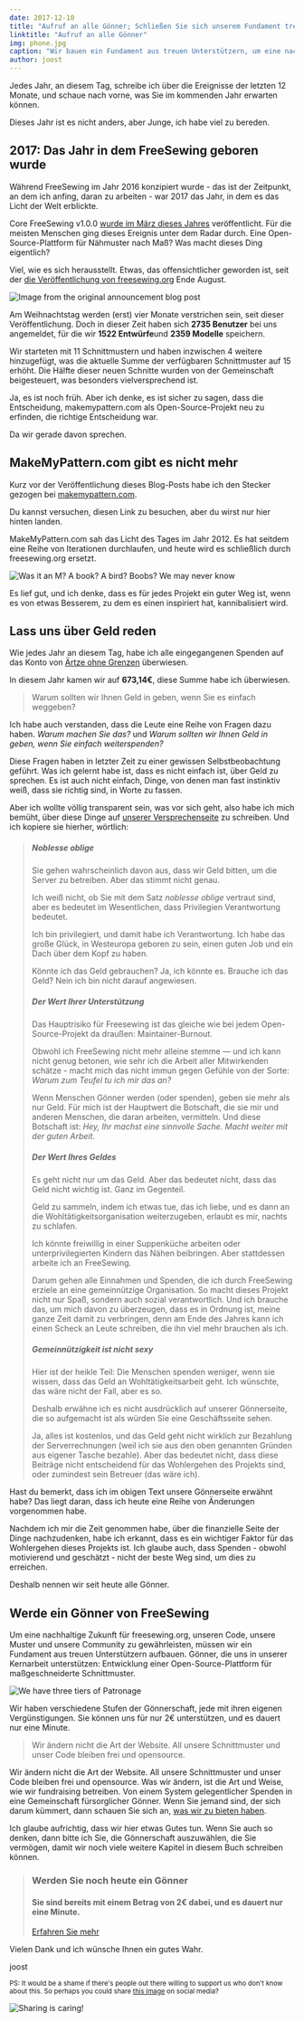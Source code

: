 ```yaml
---
date: 2017-12-10
title: "Aufruf an alle Gönner; Schließen Sie sich unserem Fundament treuer Unterstützer an."
linktitle: "Aufruf an alle Gönner"
img: phone.jpg
caption: "Wir bauen ein Fundament aus treuen Unterstützern, um eine nachhaltige Zukunft für freesewing.org, unseren Code, unsere Schnittmuster und unsere Community zu sichern."
author: joost
---
```


Jedes Jahr, an diesem Tag, schreibe ich über die Ereignisse der letzten 12 Monate, und schaue nach vorne, was Sie im kommenden Jahr erwarten können.

Dieses Jahr ist es nicht anders, aber Junge, ich habe viel zu bereden.

## 2017: Das Jahr in dem FreeSewing geboren wurde

Während FreeSewing im Jahr 2016 konzipiert wurde - das ist der Zeitpunkt, an dem ich anfing, daran zu arbeiten - war 2017 das Jahr, in dem es das Licht der Welt erblickte.

Core FreeSewing v1.0.0 [wurde im März dieses Jahres](/blog/announcing-freesewing/) veröffentlicht. Für die meisten Menschen ging dieses Ereignis unter dem Radar durch. Eine Open-Source-Plattform für Nähmuster nach Maß? Was macht dieses Ding eigentlich?

Viel, wie es sich herausstellt. Etwas, das offensichtlicher geworden ist, seit der [die Veröffentlichung von freesewing.org](/blog/open-for-business/) Ende August.

![Image from the original announcement blog post](open.jpg)

Am Weihnachtstag werden (erst) vier Monate verstrichen sein, seit dieser Veröffentlichung. Doch in dieser Zeit haben sich **2735 Benutzer** bei uns angemeldet, für die wir **1522 Entwürfe**und **2359 Modelle** speichern.

Wir starteten mit 11 Schnittmustern und haben inzwischen 4 weitere hinzugefügt, was die aktuelle Summe der verfügbaren Schnittmuster auf 15 erhöht. Die Hälfte dieser neuen Schnitte wurden von der Gemeinschaft beigesteuert, was besonders vielversprechend ist.

Ja, es ist noch früh. Aber ich denke, es ist sicher zu sagen, dass die Entscheidung, makemypattern.com als Open-Source-Projekt neu zu erfinden, die richtige Entscheidung war.

Da wir gerade davon sprechen.

## MakeMyPattern.com gibt es nicht mehr
Kurz vor der Veröffentlichung dieses Blog-Posts habe ich den Stecker gezogen bei [makemypattern.com](https://makemypattern.com/).

Du kannst versuchen, diesen Link zu besuchen, aber du wirst nur hier hinten landen.

MakeMyPattern.com sah das Licht des Tages im Jahr 2012. Es hat seitdem eine Reihe von Iterationen durchlaufen, und heute wird es schließlich durch freesewing.org ersetzt.

![Was it an M? A book? A bird? Boobs? We may never know](mmp.png)

Es lief gut, und ich denke, dass es für jedes Projekt ein guter Weg ist, wenn es von etwas Besserem, zu dem es einen inspiriert hat, kannibalisiert wird.

## Lass uns über Geld reden
Wie jedes Jahr an diesem Tag, habe ich alle eingegangenen Spenden auf das Konto von [Ärtze ohne Grenzen](http://www.msf.org/) überwiesen.

In diesem Jahr kamen wir auf **673,14€**, diese Summe habe ich überwiesen.

> Warum sollten wir Ihnen Geld in geben, wenn Sie es einfach weggeben?

Ich habe auch verstanden, dass die Leute eine Reihe von Fragen dazu haben. *Warum machen Sie das?* und *Warum sollten wir Ihnen Geld in geben, wenn Sie einfach weiterspenden?*

Diese Fragen haben in letzter Zeit zu einer gewissen Selbstbeobachtung geführt. Was ich gelernt habe ist, dass es nicht einfach ist, über Geld zu sprechen. Es ist auch nicht einfach, Dinge, von denen man fast instinktiv weiß, dass sie richtig sind, in Worte zu fassen.

Aber ich wollte völlig transparent sein, was vor sich geht, also habe ich mich bemüht, über diese Dinge auf [unserer Versprechenseite](/about/pledge) zu schreiben. Und ich kopiere sie hierher, wörtlich:

> ##### Noblesse oblige
> 
> Sie gehen wahrscheinlich davon aus, dass wir Geld bitten, um die Server zu betreiben. Aber das stimmt nicht genau.
> 
> Ich weiß nicht, ob Sie mit dem Satz *noblesse oblige* vertraut sind, aber es bedeutet im Wesentlichen, dass Privilegien Verantwortung bedeutet.
> 
> Ich bin privilegiert, und damit habe ich Verantwortung. Ich habe das große Glück, in Westeuropa geboren zu sein, einen guten Job und ein Dach über dem Kopf zu haben.
> 
> Könnte ich das Geld gebrauchen? Ja, ich könnte es. Brauche ich das Geld? Nein ich bin nicht darauf angewiesen.
> 
> ##### Der Wert Ihrer Unterstützung
> 
> Das Hauptrisiko für Freesewing ist das gleiche wie bei jedem Open-Source-Projekt da draußen: Maintainer-Burnout.
> 
> Obwohl ich FreeSewing nicht mehr alleine stemme — und ich kann nicht genug betonen, wie sehr ich die Arbeit aller Mitwirkenden schätze - macht mich das nicht immun gegen Gefühle von der Sorte: *Warum zum Teufel tu ich mir das an?*
> 
> Wenn Menschen Gönner werden (oder spenden), geben sie mehr als nur Geld. Für mich ist der Hauptwert die Botschaft, die sie mir und anderen Menschen, die daran arbeiten, vermitteln. Und diese Botschaft ist: *Hey, Ihr machst eine sinnvolle Sache. Macht weiter mit der guten Arbeit*.
> 
> ##### Der Wert Ihres Geldes
> 
> Es geht nicht nur um das Geld. Aber das bedeutet nicht, dass das Geld nicht wichtig ist. Ganz im Gegenteil.
> 
> Geld zu sammeln, indem ich etwas tue, das ich liebe, und es dann an die Wohltätigkeitsorganisation weiterzugeben, erlaubt es mir, nachts zu schlafen.
> 
> Ich könnte freiwillig in einer Suppenküche arbeiten oder unterprivilegierten Kindern das Nähen beibringen. Aber stattdessen arbeite ich an FreeSewing.
> 
> Darum gehen alle Einnahmen und Spenden, die ich durch FreeSewing erziele an eine gemeinnützige Organisation. So macht dieses Projekt nicht nur Spaß, sondern auch sozial verantwortlich. Und ich brauche das, um mich davon zu überzeugen, dass es in Ordnung ist, meine ganze Zeit damit zu verbringen, denn am Ende des Jahres kann ich einen Scheck an Leute schreiben, die ihn viel mehr brauchen als ich.
> 
> ##### Gemeinnützigkeit ist nicht sexy
> 
> Hier ist der heikle Teil: Die Menschen spenden weniger, wenn sie wissen, dass das Geld an Wohltätigkeitsarbeit geht. Ich wünschte, das wäre nicht der Fall, aber es so.
> 
> Deshalb erwähne ich es nicht ausdrücklich auf unserer Gönnerseite, die so aufgemacht ist als würden Sie eine Geschäftsseite sehen.
> 
> Ja, alles ist kostenlos, und das Geld geht nicht wirklich zur Bezahlung der Serverrechnungen (weil ich sie aus den oben genannten Gründen aus eigener Tasche bezahle). Aber das bedeutet nicht, dass diese Beiträge nicht entscheidend für das Wohlergehen des Projekts sind, oder zumindest sein Betreuer (das wäre ich).

Hast du bemerkt, dass ich im obigen Text unsere Gönnerseite erwähnt habe? Das liegt daran, dass ich heute eine Reihe von Änderungen vorgenommen habe.

Nachdem ich mir die Zeit genommen habe, über die finanzielle Seite der Dinge nachzudenken, habe ich erkannt, dass es ein wichtiger Faktor für das Wohlergehen dieses Projekts ist. Ich glaube auch, dass Spenden - obwohl motivierend und geschätzt - nicht der beste Weg sind, um dies zu erreichen.

Deshalb nennen wir seit heute alle Gönner.

## Werde ein Gönner von FreeSewing

Um eine nachhaltige Zukunft für freesewing.org, unseren Code, unsere Muster und unsere Community zu gewährleisten, müssen wir ein Fundament aus treuen Unterstützern aufbauen. Gönner, die uns in unserer Kernarbeit unterstützen: Entwicklung einer Open-Source-Plattform für maßgeschneiderte Schnittmuster.

![We have three tiers of Patronage](patron-medals.jpg)

Wir haben verschiedene Stufen der Gönnerschaft, jede mit ihren eigenen Vergünstigungen. Sie können uns für nur 2€ unterstützen, und es dauert nur eine Minute.

> Wir ändern nicht die Art der Website. All unsere Schnittmuster und unser Code bleiben frei und opensource.

Wir ändern nicht die Art der Website. All unsere Schnittmuster und unser Code bleiben frei und opensource. Was wir ändern, ist die Art und Weise, wie wir fundraising betreiben. Von einem System gelegentlicher Spenden in eine Gemeinschaft fürsorglicher Gönner. Wenn Sie jemand sind, der sich darum kümmert, dann schauen Sie sich an, [was wir zu bieten haben](/patrons/join).

Ich glaube aufrichtig, dass wir hier etwas Gutes tun. Wenn Sie auch so denken, dann bitte ich Sie, die Gönnerschaft auszuwählen, die Sie vermögen, damit wir noch viele weitere Kapitel in diesem Buch schreiben können.

> ### Werden Sie noch heute ein Gönner
> 
> #### Sie sind bereits mit einem Betrag von 2€ dabei, und es dauert nur eine Minute.
> 
> [Erfahren Sie mehr](/patrons/join)

Vielen Dank und ich wünsche Ihnen ein gutes Wahr.

joost

<small>PS: It would be a shame if there's people out there willing to support us who don't know about this. 
So perhaps you could share [this image](patrons-ig.png) on social media? <i class="fa fa-arrow-down" aria-hidden="true"></i></small>

![Sharing is caring!](patrons-ig.png)
